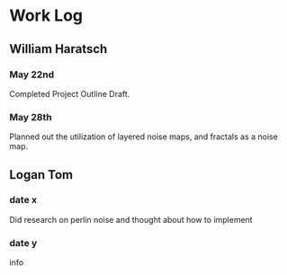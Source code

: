 # Work Log

## William Haratsch

### May 22nd

Completed Project Outline Draft.

### May 28th
Planned out the utilization of layered noise maps, and fractals as a noise map.

## Logan Tom

### date x

Did research on perlin noise and thought about how to implement

### date y

info
